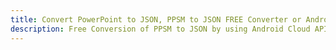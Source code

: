 ---title: Convert PowerPoint to JSON, PPSM to JSON FREE Converter or Android SDKdescription: Free Conversion of PPSM to JSON by using Android Cloud APIs & SDKs. Also Create, Edit & Render Microsoft Word & OpenOffice documents in the Cloud.---